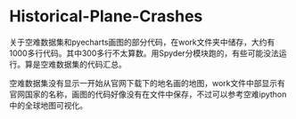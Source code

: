# Historical-Plane-Crashes

关于空难数据集和pyecharts画图的部分代码，在work文件夹中储存，大约有1000多行代码。其中300多行不太算数。用Spyder分模块跑的，有些可能没法运行。算是空难数据集的代码汇总。

空难数据集没有显示一开始从官网下载下的地名画的地图，work文件中部显示有官网国家的名称，画图的代码好像没有在文件中保存，不过可以参考空难ipython中的全球地图可视化。
